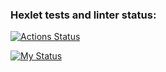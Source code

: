 ### Hexlet tests and linter status:

[![Actions Status](https://github.com/agapovk/frontend-project-lvl3/workflows/hexlet-check/badge.svg)](https://github.com/agapovk/frontend-project-lvl3/actions)

[![My Status](https://github.com/agapovk/frontend-project-lvl3/workflows/rss-project/badge.svg)](https://github.com/agapovk/frontend-project-lvl3/actions)
